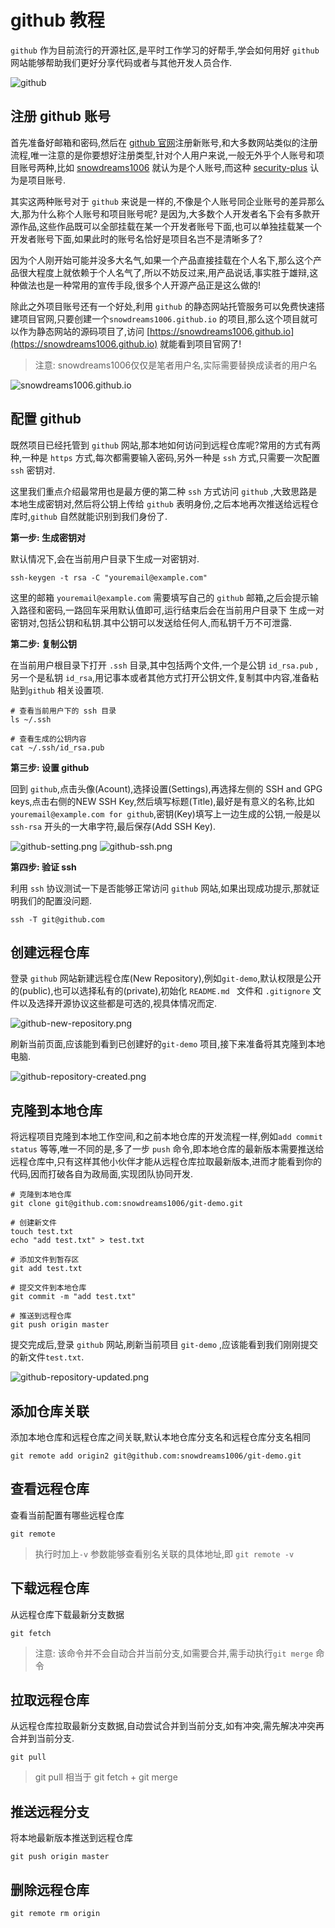 # github 教程

`github` 作为目前流行的开源社区,是平时工作学习的好帮手,学会如何用好 `github` 网站能够帮助我们更好分享代码或者与其他开发人员合作.

![github](../images/github.png)

## 注册 github 账号

首先准备好邮箱和密码,然后在 [github 官网](https://github.com)注册新账号,和大多数网站类似的注册流程,唯一注意的是你要想好注册类型,针对个人用户来说,一般无外乎个人账号和项目账号两种,比如 [snowdreams1006](https://github.com/snowdreams1006) 就认为是个人账号,而这种 [security-plus](https://github.com/security-plus) 认为是项目账号.

其实这两种账号对于 `github` 来说是一样的,不像是个人账号同企业账号的差异那么大,那为什么称个人账号和项目账号呢?
是因为,大多数个人开发者名下会有多款开源作品,这些作品既可以全部挂载在某一个开发者账号下面,也可以单独挂载某一个开发者账号下面,如果此时的账号名恰好是项目名岂不是清晰多了?

因为个人刚开始可能并没多大名气,如果一个产品直接挂载在个人名下,那么这个产品很大程度上就依赖于个人名气了,所以不妨反过来,用产品说话,事实胜于雄辩,这种做法也是一种常用的宣传手段,很多个人开源产品正是这么做的!

除此之外项目账号还有一个好处,利用 `github` 的静态网站托管服务可以免费快速搭建项目官网,只要创建一个`snowdreams1006.github.io` 的项目,那么这个项目就可以作为静态网站的源码项目了,访问 [https://snowdreams1006.github.io](https://snowdreams1006.github.io) 就能看到项目官网了!

>注意: snowdreams1006仅仅是笔者用户名,实际需要替换成读者的用户名

![snowdreams1006.github.io](../images/snowdreams1006.github.io.png)

## 配置 github

既然项目已经托管到 `github` 网站,那本地如何访问到远程仓库呢?常用的方式有两种,一种是 `https` 方式,每次都需要输入密码,另外一种是 `ssh` 方式,只需要一次配置`ssh` 密钥对.

这里我们重点介绍最常用也是最方便的第二种 `ssh` 方式访问 `github` ,大致思路是本地生成密钥对,然后将公钥上传给 `github` 表明身份,之后本地再次推送给远程仓库时,`github` 自然就能识别到我们身份了.

**第一步: 生成密钥对**

默认情况下,会在当前用户目录下生成一对密钥对.

```
ssh-keygen -t rsa -C "youremail@example.com"
```

这里的邮箱 `youremail@example.com` 需要填写自己的 `github` 邮箱,之后会提示输入路径和密码,一路回车采用默认值即可,运行结束后会在当前用户目录下
生成一对密钥对,包括公钥和私钥.其中公钥可以发送给任何人,而私钥千万不可泄露.

**第二步: 复制公钥**

在当前用户根目录下打开 `.ssh` 目录,其中包括两个文件,一个是公钥 `id_rsa.pub` ,另一个是私钥 `id_rsa`,用记事本或者其他方式打开公钥文件,复制其中内容,准备粘贴到`github` 相关设置项.

```
# 查看当前用户下的 ssh 目录
ls ~/.ssh

# 查看生成的公钥内容
cat ~/.ssh/id_rsa.pub
```

**第三步: 设置 github**

回到 `github`,点击头像(Acount),选择设置(Settings),再选择左侧的 SSH and GPG keys,点击右侧的NEW SSH Key,然后填写标题(Title),最好是有意义的名称,比如`youremail@example.com for github`,密钥(Key)填写上一边生成的公钥,一般是以`ssh-rsa` 开头的一大串字符,最后保存(Add SSH Key).

![github-setting.png](../images/github-setting.png)
![github-ssh.png](../images/github-ssh.png)

**第四步: 验证 ssh**

利用 `ssh` 协议测试一下是否能够正常访问 `github` 网站,如果出现成功提示,那就证明我们的配置没问题.

```
ssh -T git@github.com
```

## 创建远程仓库

登录 `github` 网站新建远程仓库(New Repository),例如`git-demo`,默认权限是公开的(public),也可以选择私有的(private),初始化 `README.md ` 文件和 `.gitignore` 文件以及选择开源协议这些都是可选的,视具体情况而定.

![github-new-repository.png](../images/github-new-repository.png)

刷新当前页面,应该能到看到已创建好的`git-demo` 项目,接下来准备将其克隆到本地电脑.

![github-repository-created.png](../images/github-repository-created.png)

## 克隆到本地仓库

将远程项目克隆到本地工作空间,和之前本地仓库的开发流程一样,例如`add commit status` 等等,唯一不同的是,多了一步 `push` 命令,即本地仓库的最新版本需要推送给远程仓库中,只有这样其他小伙伴才能从远程仓库拉取最新版本,进而才能看到你的代码,因而打破各自为政局面,实现团队协同开发.

```
# 克隆到本地仓库
git clone git@github.com:snowdreams1006/git-demo.git

# 创建新文件
touch test.txt
echo "add test.txt" > test.txt

# 添加文件到暂存区
git add test.txt

# 提交文件到本地仓库
git commit -m "add test.txt"

# 推送到远程仓库
git push origin master
```

提交完成后,登录 `github` 网站,刷新当前项目 `git-demo` ,应该能看到我们刚刚提交的新文件`test.txt`.

![github-repository-updated.png](images/github-repository-updated.png)

## 添加仓库关联

添加本地仓库和远程仓库之间关联,默认本地仓库分支名和远程仓库分支名相同

```
git remote add origin2 git@github.com:snowdreams1006/git-demo.git
```

## 查看远程仓库

查看当前配置有哪些远程仓库

```
git remote
```

> 执行时加上`-v` 参数能够查看别名关联的具体地址,即 `git remote -v`

## 下载远程仓库

从远程仓库下载最新分支数据

```
git fetch
```

> 注意: 该命令并不会自动合并当前分支,如需要合并,需手动执行`git merge` 命令

## 拉取远程仓库

从远程仓库拉取最新分支数据,自动尝试合并到当前分支,如有冲突,需先解决冲突再合并到当前分支.

```
git pull
```

> git pull 相当于 git fetch + git merge

## 推送远程分支

将本地最新版本推送到远程仓库

```
git push origin master
```

## 删除远程仓库

```
git remote rm origin
```